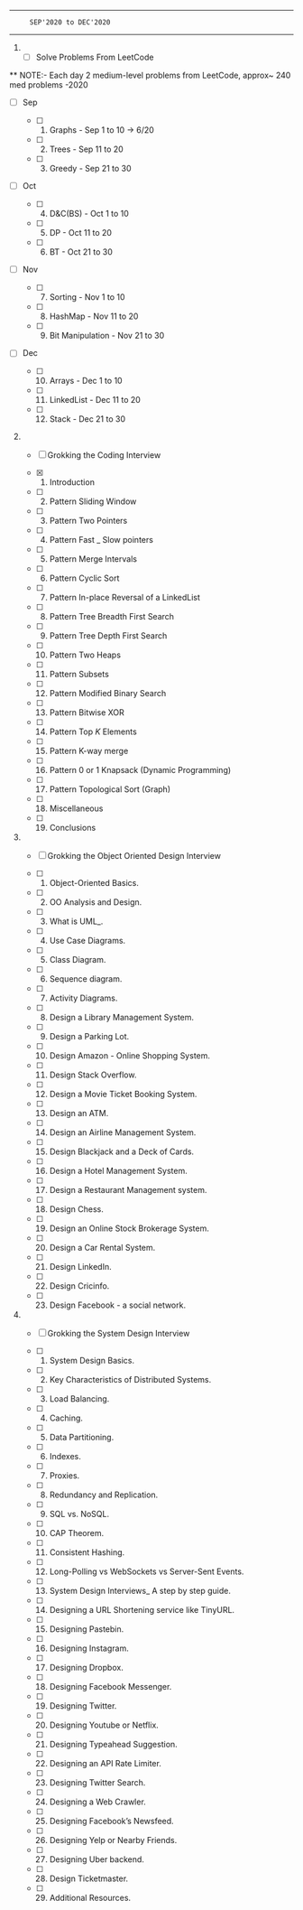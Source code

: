***
         SEP'2020 to DEC'2020
***

1. - [ ] Solve Problems From LeetCode

** NOTE:- Each day 2 medium-level problems from LeetCode, approx~ 240 med problems
-2020

- [ ] Sep

    - [ ] 1. Graphs - Sep 1 to 10 -> 6/20
    - [ ] 2. Trees - Sep 11 to 20
    - [ ] 3. Greedy - Sep 21 to 30

- [ ] Oct

    - [ ] 4. D&C(BS) - Oct 1 to 10
    - [ ] 5. DP - Oct 11 to 20
    - [ ] 6. BT - Oct 21 to 30

- [ ] Nov

    - [ ] 7. Sorting - Nov 1 to 10
    - [ ] 8. HashMap - Nov 11 to 20
    - [ ] 9. Bit Manipulation - Nov 21 to 30

- [ ] Dec

    - [ ] 10. Arrays - Dec 1 to 10
    - [ ] 11. LinkedList - Dec 11 to 20
    - [ ] 12. Stack - Dec 21 to 30

2. - [ ] Grokking the Coding Interview

    - [X] 1. Introduction
    - [ ] 2. Pattern Sliding Window
    - [ ] 3. Pattern Two Pointers
    - [ ] 4. Pattern Fast _ Slow pointers
    - [ ] 5. Pattern Merge Intervals
    - [ ] 6. Pattern Cyclic Sort
    - [ ] 7. Pattern In-place Reversal of a LinkedList
    - [ ] 8. Pattern Tree Breadth First Search
    - [ ] 9. Pattern Tree Depth First Search
    - [ ] 10. Pattern Two Heaps
    - [ ] 11. Pattern Subsets
    - [ ] 12. Pattern Modified Binary Search
    - [ ] 13. Pattern Bitwise XOR
    - [ ] 14. Pattern Top _K_ Elements
    - [ ] 15. Pattern K-way merge
    - [ ] 16. Pattern  0 or 1 Knapsack (Dynamic Programming)
    - [ ] 17. Pattern Topological Sort (Graph)
    - [ ] 18. Miscellaneous
    - [ ] 19. Conclusions
    
3. - [ ] Grokking the Object Oriented Design Interview

    - [ ] 1. Object-Oriented Basics.
    - [ ] 2. OO Analysis and Design.
    - [ ] 3. What is UML_.
    - [ ] 4. Use Case Diagrams.
    - [ ] 5. Class Diagram.
    - [ ] 6. Sequence diagram.
    - [ ] 7. Activity Diagrams.
    - [ ] 8. Design a Library Management System.
    - [ ] 9. Design a Parking Lot.
    - [ ] 10. Design Amazon - Online Shopping System.
    - [ ] 11. Design Stack Overflow.
    - [ ] 12. Design a Movie Ticket Booking System.
    - [ ] 13. Design an ATM.
    - [ ] 14. Design an Airline Management System.
    - [ ] 15. Design Blackjack and a Deck of Cards.
    - [ ] 16. Design a Hotel Management System.
    - [ ] 17. Design a Restaurant Management system.
    - [ ] 18. Design Chess.
    - [ ] 19. Design an Online Stock Brokerage System.
    - [ ] 20. Design a Car Rental System.
    - [ ] 21. Design LinkedIn.
    - [ ] 22. Design Cricinfo.
    - [ ] 23. Design Facebook - a social network.
    
4. - [ ] Grokking the System Design Interview

    - [ ] 1. System Design Basics.
    - [ ] 2. Key Characteristics of Distributed Systems.
    - [ ] 3. Load Balancing.
    - [ ] 4. Caching.
    - [ ] 5. Data Partitioning.
    - [ ] 6. Indexes.
    - [ ] 7. Proxies.
    - [ ] 8. Redundancy and Replication.
    - [ ] 9. SQL vs. NoSQL.
    - [ ] 10. CAP Theorem.
    - [ ] 11. Consistent Hashing.
    - [ ] 12. Long-Polling vs WebSockets vs Server-Sent Events.
    - [ ] 13. System Design Interviews_ A step by step guide.
    - [ ] 14. Designing a URL Shortening service like TinyURL.
    - [ ] 15. Designing Pastebin.
    - [ ] 16. Designing Instagram.
    - [ ] 17. Designing Dropbox.
    - [ ] 18. Designing Facebook Messenger.
    - [ ] 19. Designing Twitter.
    - [ ] 20. Designing Youtube or Netflix.
    - [ ] 21. Designing Typeahead Suggestion.
    - [ ] 22. Designing an API Rate Limiter.
    - [ ] 23. Designing Twitter Search.
    - [ ] 24. Designing a Web Crawler.
    - [ ] 25. Designing Facebook’s Newsfeed.
    - [ ] 26. Designing Yelp or Nearby Friends.
    - [ ] 27. Designing Uber backend.
    - [ ] 28. Design Ticketmaster.
    - [ ] 29. Additional Resources.